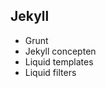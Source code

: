 ## Jekyll

<ul>
<li class="highlight-blue fragment">Grunt</li>
<li>Jekyll concepten</li>
<li>Liquid templates</li>
<li>Liquid filters</li>
</ul>